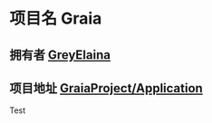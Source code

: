 # 项目名 Graia  
## 拥有者 [GreyElaina](https://github.com/GreyElain)  
## 项目地址 [GraiaProject/Application](https://github.com/GraiaProject/Application)  
Test
